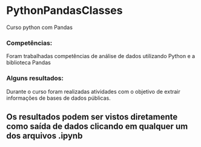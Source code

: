 # PythonPandasClasses
Curso python com Pandas

### Competências:
Foram trabalhadas competências de análise de dados utilizando Python e a biblioteca Pandas

### Alguns resultados:
Durante o curso foram realizadas atividades com o objetivo de extrair informações de bases de dados públicas.

## Os resultados podem ser vistos diretamente  como saída de dados clicando em qualquer um dos arquivos .ipynb
